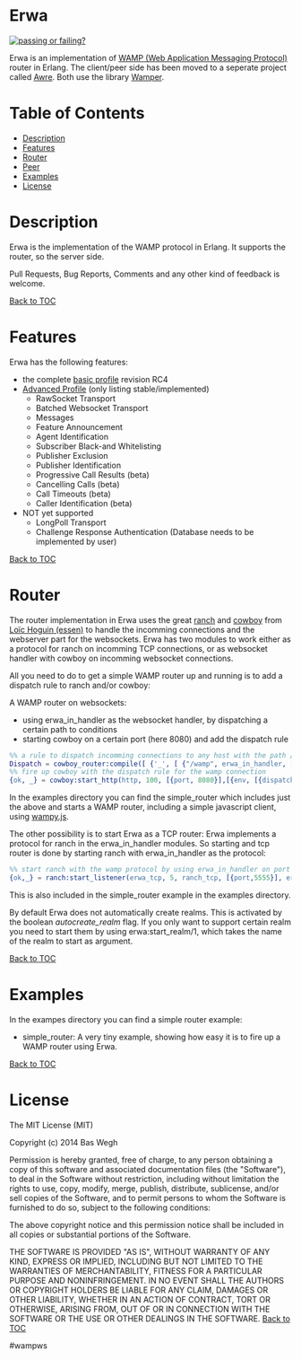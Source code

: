 Erwa
====
[![passing or failing?](https://travis-ci.org/bwegh/erwa.svg?branch=master)](https://travis-ci.org/bwegh/erwa/)


Erwa is an implementation of [WAMP (Web Application Messaging Protocol)](http://wamp.ws/spec/) router in Erlang.
The client/peer side has been moved to a seperate project called [Awre](https://github.com/bwegh/awre). Both use the library [Wamper](https://github.com/bwegh/wamper).



Table of Contents
=================

* [Description](#description)
* [Features](#features)
* [Router](#router)
* [Peer](#peer)
* [Examples](#examples)
* [License](#license)


Description
===========
Erwa is the implementation of the WAMP protocol in Erlang.
It supports the router, so the server side.

Pull Requests, Bug Reports, Comments and any other kind of feedback is welcome.


[Back to TOC](#table-of-contents)

Features
========

Erwa has the following features:
  * the complete [basic profile](https://github.com/tavendo/WAMP/blob/master/spec/basic.md) revision RC4
  * [Advanced Profile](https://github.com/tavendo/WAMP/blob/master/spec/advanced.md) (only listing stable/implemented)
     * RawSocket Transport
     * Batched Websocket Transport
     * Messages
     * Feature Announcement
     * Agent Identification
     * Subscriber Black-and Whitelisting
     * Publisher Exclusion
     * Publisher Identification
     * Progressive Call Results (beta)
     * Cancelling Calls (beta)
     * Call Timeouts (beta)
     * Caller Identification (beta)
  * NOT yet supported
     * LongPoll Transport
     * Challenge Response Authentication (Database needs to be implemented by user)

[Back to TOC](#table-of-contents)


Router
======
The router implementation in Erwa uses the great [ranch](https://github.com/extend/ranch)
and [cowboy](https://github.com/extend/cowboy) from [Loïc Hoguin (essen)](https://github.com/essen)
to handle the incomming connections and the webserver part for the websockets.
Erwa has two modules to work either as a protocol for ranch on incomming TCP connections, or
as websocket handler with cowboy on incomming websocket connections.

All you need to do to get a simple WAMP router up and running is to add a dispatch rule to
ranch and/or cowboy:

A WAMP router on websockets:
* using erwa_in_handler as the websocket handler, by dispatching a certain path to conditions
* starting cowboy on a certain port (here 8080) and add the dispatch rule
```Erlang
%% a rule to dispatch incomming connections to any host with the path /wamp to the erwa_in_handler
Dispatch = cowboy_router:compile([ {'_', [ {"/wamp", erwa_in_handler, []}, ]} ]),
%% fire up cowboy with the dispatch rule for the wamp connection
{ok, _} = cowboy:start_http(http, 100, [{port, 8080}],[{env, [{dispatch, Dispatch}]}]),
```
In the examples directory you can find the simple_router which includes just the above
and starts a WAMP router, including a simple javascript client,
using [wampy.js](https://github.com/KSDaemon/wampy.js).

The other possibility is to start Erwa as a TCP router:
Erwa implements a protocol for ranch in the erwa_in_handler modules.
So starting and tcp router is done by starting ranch with
erwa_in_handler as the protocol:
```Erlang
%% start ranch with the wamp protocol by using erwa_in_handler on port 555
{ok,_} = ranch:start_listener(erwa_tcp, 5, ranch_tcp, [{port,5555}], erwa_in_handler, []),
```
This is also included in the simple_router example in the examples directory.

By default Erwa does not automatically create realms. This is activated by the boolean
*autocreate_realm* flag.
If you only want to support certain realm you need to start them by using erwa:start_realm/1,
which takes the name of the realm to start as argument.

[Back to TOC](#table-of-contents)




Examples
========

In the exampes directory you can find a simple router example:
 * simple_router: A very tiny example, showing how easy it is to fire up a WAMP router using Erwa.

[Back to TOC](#table-of-contents)


License
========
The MIT License (MIT)

Copyright (c) 2014 Bas Wegh

Permission is hereby granted, free of charge, to any person obtaining a copy
of this software and associated documentation files (the "Software"), to deal
in the Software without restriction, including without limitation the rights
to use, copy, modify, merge, publish, distribute, sublicense, and/or sell
copies of the Software, and to permit persons to whom the Software is
furnished to do so, subject to the following conditions:

The above copyright notice and this permission notice shall be included in all
copies or substantial portions of the Software.

THE SOFTWARE IS PROVIDED "AS IS", WITHOUT WARRANTY OF ANY KIND, EXPRESS OR
IMPLIED, INCLUDING BUT NOT LIMITED TO THE WARRANTIES OF MERCHANTABILITY,
FITNESS FOR A PARTICULAR PURPOSE AND NONINFRINGEMENT. IN NO EVENT SHALL THE
AUTHORS OR COPYRIGHT HOLDERS BE LIABLE FOR ANY CLAIM, DAMAGES OR OTHER
LIABILITY, WHETHER IN AN ACTION OF CONTRACT, TORT OR OTHERWISE, ARISING FROM,
OUT OF OR IN CONNECTION WITH THE SOFTWARE OR THE USE OR OTHER DEALINGS IN THE
SOFTWARE.
[Back to TOC](#table-of-contents)

#wampws
